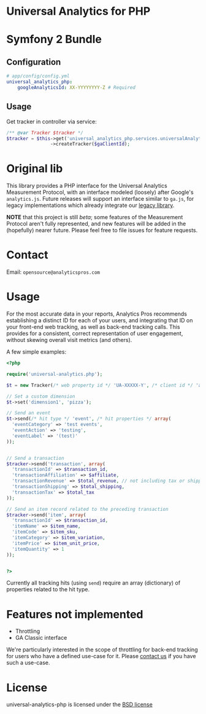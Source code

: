 # Universal Analytics for PHP 

Symfony 2 Bundle
================

Configuration
-------------

```yaml
# app/config/config.yml
universal_analytics_php:
    googleAnalyticsId: XX-YYYYYYYY-Z # Required
```

Usage
-----
Get tracker in controller via service:
```php
/** @var Tracker $tracker */
$tracker = $this->get('universal_analytics_php.services.universalAnalyticsPhp')
				->createTracker($gaClientId);
```

Original lib
============
This library provides a PHP interface for the Universal Analytics Measurement Protocol, with an interface modeled (loosely) after Google's `analytics.js`.
Future releases will support an interface similar to `ga.js`, for legacy implementations which already integrate our [legacy library](https://github.com/analytics-pros/google-analytics-php-legacy).

**NOTE** that this project is still _beta_; some features of the Measurement Protocol aren't fully represented, and new features will be added in the (hopefully) nearer future. Please feel free to file issues for feature requests.

# Contact
Email: `opensource@analyticspros.com`

# Usage

For the most accurate data in your reports, Analytics Pros recommends establishing a distinct ID for each of your users, and integrating that ID on your front-end web tracking, as well as back-end tracking calls. This provides for a consistent, correct representation of user engagement, without skewing overall visit metrics (and others).

A few simple examples:

```php
<?php

require('universal-analytics.php');

$t = new Tracker(/* web property id */ 'UA-XXXXX-Y', /* client id */ 'abc', /* user id */ null);

// Set a custom dimension
$t->set('dimension1', 'pizza');

// Send an event
$t->send(/* hit type */ 'event', /* hit properties */ array(
  'eventCategory' => 'test events',
  'eventAction' => 'testing',
  'eventLabel' => '(test)'
));


// Send a transaction
$tracker->send('transaction', array(
  'transactionId' => $transaction_id,
  'transactionAffiliation' => $affiliate,
  'transactionRevenue' => $total_revenue, // not including tax or shipping
  'transactionShipping' => $total_shipping,
  'transactionTax' => $total_tax
));

// Send an item record related to the preceding transaction
$tracker->send('item', array(
  'transactionId' => $transaction_id,
  'itemName' => $item_name,
  'itemCode' => $item_sku,
  'itemCategory' => $item_variation,
  'itemPrice' => $item_unit_price,
  'itemQuantity' => 1
));


?>
```

Currently all tracking hits (using `send`) require an array (dictionary) of properties related to the hit type.


# Features not implemented

* Throttling 
* GA Classic interface

We're particularly interested in the scope of throttling for back-end tracking for users who have a defined use-case for it. Please [contact us](mailto:opensource@analyticspros.com) if you have such a use-case.


# License

universal-analytics-php is licensed under the [BSD license](./LICENSE)
